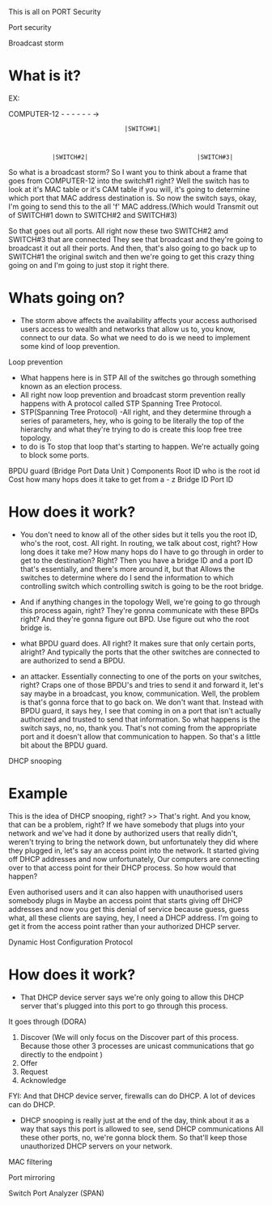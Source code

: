 This is all on PORT Security

Port security


Broadcast storm
# What is it?
EX:            

COMPUTER-12 - - - - - - ->

                                    |SWITCH#1|



                |SWITCH#2|                              |SWITCH#3|


So what is a broadcast storm? So I want you to think about a frame that goes from COMPUTER-12 into the switch#1 right? Well the switch has to look at it's MAC table or it's CAM table if you will, it's going to determine which port that MAC address destination is.
So now the switch says, okay, I'm going to send this to the all 'f' MAC address.(Which would Transmit out of SWITCH#1 down to SWITCH#2 and SWITCH#3) 

So that goes out all ports. All right now these two SWITCH#2 amd SWITCH#3 that are connected They see that broadcast and they're going to broadcast it out all their ports. And then, that's also going to go back up to SWITCH#1 the original switch and then we're going to get this crazy thing going on and I'm going to just stop it right there.

# Whats going on?
- The storm above affects the availability affects your access authorised users access to wealth and networks that allow us to, you know, connect to our data. So what we need to do is we need to implement some kind of loop prevention. 


Loop prevention
- What happens here is in STP All of the switches go through something known as an election process.
- All right now loop prevention and broadcast storm prevention really happens with A protocol called STP Spanning Tree Protocol. 
- STP(Spanning Tree Protocol) 
-All right, and they determine through a series of parameters, hey, who is going to be literally the top of the hierarchy and what they're trying to do is create this loop free tree topology.
- to do is To stop that loop that's starting to happen. We're actually going to block some ports.


BPDU guard (Bridge Port Data Unit )
    Components
    Root ID         who is the root id
    Cost            how many hops does it take to get from a - z
    Bridge ID
    Port ID
# How does it work?

- You don't need to know all of the other sides but it tells you the root ID, who's the root, cost. All right. In routing, we talk about cost, right? How long does it take me? How many hops do I have to go through in order to get to the destination? Right? Then you have a bridge ID and a port ID that's essentially, and there's more around it, but that Allows the switches to determine where do I send the information to which controlling switch which controlling switch is going to be the root bridge.

- And if anything changes in the topology Well, we're going to go through this process again, right? They're gonna communicate with these BPDs right? And they're gonna figure out BPD. Use figure out who the root bridge is. 

- what BPDU guard does. All right? It makes sure that only certain ports, alright? And typically the ports that the other switches are connected to are authorized to send a BPDU. 

- an attacker. Essentially connecting to one of the ports on your switches, right? Craps one of those BPDU's and tries to send it and forward it, let's say maybe in a broadcast, you know, communication. Well, the problem is that's gonna force that to go back on. We don't want that. Instead with BPDU guard, it says hey, I see that coming in on a port that isn't actually authorized and trusted to send that information. So what happens is the switch says, no, no, thank you. That's not coming from the appropriate port and it doesn't allow that communication to happen. So that's a little bit about the BPDU guard.

DHCP snooping
# Example
This is the idea of DHCP snooping, right? >> That's right. And you know, that can be a problem, right? If we have somebody that plugs into your network and we've had it done by authorized users that really didn't, weren't trying to bring the network down, but unfortunately they did where they plugged in, let's say an access point into the network. It started giving off DHCP addresses and now unfortunately, Our computers are connecting over to that access point for their DHCP process. So how would that happen?

Even authorised users and it can also happen with unauthorised users somebody plugs in Maybe an access point that starts giving off DHCP addresses and now you get this denial of service because guess, guess what, all these clients are saying, hey, I need a DHCP address. I'm going to get it from the access point rather than your authorized DHCP server.


Dynamic Host Configuration Protocol
# How does it work?
- That DHCP device server says we're only going to allow this DHCP server that's plugged into this port to go through this process.

It goes through (DORA)
1. Discover 
(We will only focus on the Discover part of this process. Because those other 3 processes are unicast communications that go directly to the endpoint )
2. Offer 
3. Request 
4. Acknowledge

FYI: And that DHCP device server, firewalls can do DHCP. A lot of devices can do DHCP. 
- DHCP snooping is really just at the end of the day, think about it as a way that says this port is allowed to see, send DHCP communications All these other ports, no, we're gonna block them. So that'll keep those unauthorized DHCP servers on your network.


MAC filtering



Port mirroring



Switch Port Analyzer (SPAN)
